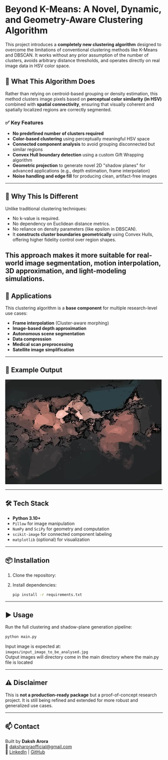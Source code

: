 # Beyond K-Means: A Novel, Dynamic, and Geometry-Aware Clustering Algorithm

This project introduces a **completely new clustering algorithm** designed to overcome the limitations of conventional clustering methods like K-Means and DBSCAN. It works without any prior assumption of the number of clusters, avoids arbitrary distance thresholds, and operates directly on real image data in HSV color space.

## 🚀 What This Algorithm Does

Rather than relying on centroid-based grouping or density estimation, this method clusters image pixels based on **perceptual color similarity (in HSV)** combined with **spatial connectivity**, ensuring that visually coherent and spatially localized regions are correctly segmented.

### ✅ Key Features

- **No predefined number of clusters required**
- **Color-based clustering** using perceptually meaningful HSV space
- **Connected component analysis** to avoid grouping disconnected but similar regions
- **Convex Hull boundary detection** using a custom Gift Wrapping algorithm
- **Geometric projection** to generate novel 2D "shadow planes" for advanced applications (e.g., depth estimation, frame interpolation)
- **Noise handling and edge fill** for producing clean, artifact-free images

---

## 🧠 Why This Is Different

Unlike traditional clustering techniques:
- No k-value is required.
- No dependency on Euclidean distance metrics.
- No reliance on density parameters (like epsilon in DBSCAN).
- It **constructs cluster boundaries geometrically** using Convex Hulls, offering higher fidelity control over region shapes.

This approach makes it more suitable for **real-world image segmentation**, **motion interpolation**, **3D approximation**, and **light-modeling simulations**.
---


## 🔬 Applications

This clustering algorithm is a **base component** for multiple research-level use cases:

- **Frame interpolation** (Cluster-aware morphing)
- **Image-based depth approximation**
- **Autonomous scene segmentation**
- **Data compression**
- **Medical scan preprocessing**
- **Satellite image simplification**

---

## 📸 Example Output

![Example Clustered Image](./generated_resized_image_using_dynamic_clustering_without_noise_filled.jpg)

---

## 🛠️ Tech Stack

- **Python 3.10+**
- `Pillow` for image manipulation
- `NumPy` and `SciPy` for geometry and computation
- `scikit-image` for connected component labeling
- `matplotlib` (optional) for visualization

---

## 📦 Installation

1. Clone the repository:

2. Install dependencies:
   ```bash
   pip install -r requirements.txt
   ```

---

## ▶️ Usage

Run the full clustering and shadow-plane generation pipeline:

```bash
python main.py
```

Input image is expected at:  
`images/input_image_to_be_analysed.jpg`  
Output images will directory come in the main directory where the main.py file is located

---


## ⚠️ Disclaimer

This is **not a production-ready package** but a proof-of-concept research project. It is still being refined and extended for more robust and generalized use cases.

---

## 📫 Contact

Built by **Daksh Arora**  
📧 daksharoraofficial@gmail.com  
🔗 [LinkedIn](https://www.linkedin.com/in/daksh-arora-851263256) | [GitHub](https://github.com/DakshArora31415926535)
